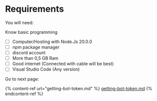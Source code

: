 # Requirements

You will need:

Know basic programming

* [ ] Computer/Hosting with Node.Js 20.0.0
* [ ] npm package manager
* [ ] discord account
* [ ] More than 0,5 GB Ram
* [ ] Good internet (Connected with cable will be best)
* [ ] Visual Studio Code (Any version)

Go to next page:

{% content-ref url="getting-bot-token.md" %}
[getting-bot-token.md](getting-bot-token.md)
{% endcontent-ref %}
